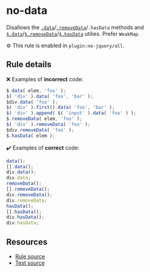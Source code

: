 # no-data

Disallows the [`.data`](https://api.jquery.com/data/)/[`.removeData`](https://api.jquery.com/removeData/)/`.hasData` methods and [`$.data`](https://api.jquery.com/jQuery.data/)/[`$.removeData`](https://api.jquery.com/jQuery.removeData/)/[`$.hasData`](https://api.jquery.com/jQuery.hasData/) utilies. Prefer `WeakMap`.

⚙️ This rule is enabled in `plugin:no-jquery/all`.

## Rule details

❌ Examples of **incorrect** code:
```js
$.data( elem, 'foo' );
$( 'div' ).data( 'foo', 'bar' );
$div.data( 'foo' );
$( 'div' ).first().data( 'foo', 'bar' );
$( 'div' ).append( $( 'input' ).data( 'foo' ) );
$.removeData( elem, 'foo' );
$( 'div' ).removeData( 'foo' );
$div.removeData( 'foo' );
$.hasData( elem );
```

✔️ Examples of **correct** code:
```js
data();
[].data();
div.data();
div.data;
removeData();
[].removeData();
div.removeData();
div.removeData;
hasData();
[].hasData();
div.hasData();
div.hasData;
```

## Resources

* [Rule source](/src/rules/no-data.js)
* [Test source](/src/tests/no-data.js)
